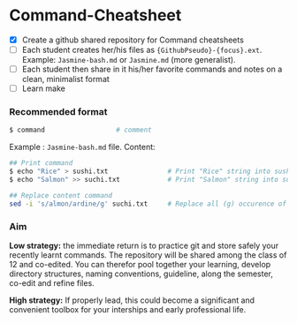 # Command-Cheatsheet

- [x] Create a github shared repository for Command cheatsheets
- [ ] Each student creates her/his files as `{GithubPseudo}-{focus}.ext`.<br>Example: `Jasmine-bash.md` or `Jasmine.md` (more generalist).
- [ ] Each student then share in it his/her favorite commands and notes on a clean, minimalist format
- [ ] Learn make

### Recommended format

```bash
$ command                  # comment
```

Example : `Jasmine-bash.md` file.
Content: 

```bash
## Print command
$ echo "Rice" > sushi.txt               # Print "Rice" string into sushi.txt file, replacing all content
$ echo "Salmon" >> suchi.txt            # Print "Salmon" string into suchi.txt file, appending to content

## Replace content command
sed -i 's/almon/ardine/g' suchi.txt     # Replace all (g) occurence of "almon" by "ardine" in suchi.txt
```

### Aim
**Low strategy:** the immediate return is to practice git and store safely your recently learnt commands.
The repository will be shared among the class of 12 and co-edited. You can therefor pool together your learning, develop directory structures, naming conventions, guideline, along the semester, co-edit and refine files.

**High strategy:** If properly lead, this could become a significant and convenient toolbox for your interships and early professional life.
